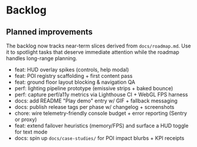 # Backlog

## Planned improvements

The backlog now tracks near-term slices derived from `docs/roadmap.md`. Use it to spotlight
tasks that deserve immediate attention while the roadmap handles long-range planning.

- feat: HUD overlay spikes (controls, help modal)
- feat: POI registry scaffolding + first content pass
- feat: ground floor layout blocking & navigation QA
- perf: lighting pipeline prototype (emissive strips + baked bounce)
- perf: capture perf/a11y metrics via Lighthouse CI + WebGL FPS harness
- docs: add README "Play demo" entry w/ GIF + fallback messaging
- docs: publish release tags per phase w/ changelog + screenshots
- chore: wire telemetry-friendly console budget + error reporting (Sentry or proxy)
- feat: extend failover heuristics (memory/FPS) and surface a HUD toggle for text mode
- docs: spin up `docs/case-studies/` for POI impact blurbs + KPI receipts
